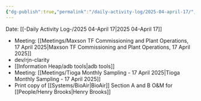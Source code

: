 ```yaml
---
{"dg-publish":true,"permalink":"/daily-activity-log/2025-04-april-17/","noteIcon":"","created":"2025-04-17T10:00:01.270-05:00"}
---
```


Date: [[-Daily Activity Log-/2025 04-April 17\|2025 04-April 17]]

- Meeting: [[Meetings/Maxson TF Commissioning and Plant Operations, 17 April 2025\|Maxson TF Commissioning and Plant Operations, 17 April 2025]]
- dev/rjn-clarity 
- [[Information Heap/adb tools\|adb tools]]
- Meeting: [[Meetings/Tioga Monthly Sampling - 17 April 2025\|Tioga Monthly Sampling - 17 April 2025]] 
- Print copy of [[Systems/BioAir\|BioAir]] Section A and B O&M for [[People/Henry Brooks\|Henry Brooks]]